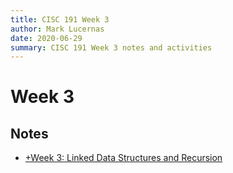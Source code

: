 ```yaml
---
title: CISC 191 Week 3
author: Mark Lucernas
date: 2020-06-29
summary: CISC 191 Week 3 notes and activities
---
```



# Week 3

## Notes

  - [+Week 3: Linked Data Structures and Recursion](../notes/w-3)

